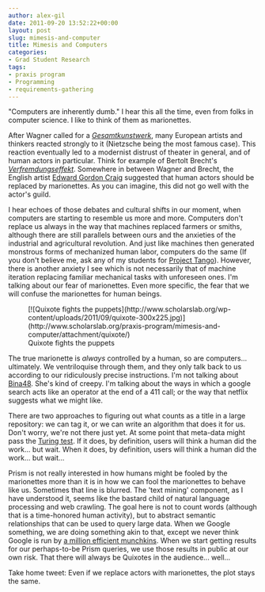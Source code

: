 ```yaml
---
author: alex-gil
date: 2011-09-20 13:52:22+00:00
layout: post
slug: mimesis-and-computer
title: Mimesis and Computers
categories:
- Grad Student Research
tags:
- praxis program
- Programming
- requirements-gathering
---
```


"Computers are inherently dumb." I hear this all the time, even from folks in computer science. I like to think of them as marionettes.

After Wagner called for a [_Gesamtkunstwerk_](http://en.wikipedia.org/wiki/Gesamtkunstwerk), many European artists and thinkers reacted strongly to it (Nietzsche being the most famous case). This reaction eventually led to a modernist distrust of theater in general, and of human actors in particular. Think for example of Bertolt Brecht's _[Verfremdungseffekt](http://en.wikipedia.org/wiki/Distancing_effect)_. Somewhere in between Wagner and Brecht, the English artist [Edward Gordon Craig](http://en.wikipedia.org/wiki/Edward_Gordon_Craig) suggested that human actors should be replaced by marionettes. As you can imagine, this did not go well with the actor's guild.

I hear echoes of those debates and cultural shifts in our moment, when computers are starting to resemble us more and more. Computers don't replace us always in the way that machines replaced farmers or smiths, although there are still parallels between ours and the anxieties of the industrial and agricultural revolution. And just like machines then generated monstrous forms of mechanized human labor, computers do the same (If you don't believe me, ask any of my students for [Project Tango](http://uvatango.wordpress.com/)). However, there is another anxiety I see which is not necessarily that of machine iteration replacing familiar mechanical tasks with unforeseen ones. I'm talking about our fear of marionettes. Even more specific, the fear that we will confuse the marionettes for human beings.

<figure>
  [![Quixote fights the puppets](http://www.scholarslab.org/wp-content/uploads/2011/09/quixote-300x225.jpg)](http://www.scholarslab.org/praxis-program/mimesis-and-computer/attachment/quixote/)
  <figcaption>
Quixote fights the puppets
</figcaption>

</figure>

The true marionette is _always_ controlled by a human, so are computers... ultimately. We ventriloquise through them, and they only talk back to us according to our ridiculously precise instructions. I'm not talking about [Bina48](http://www.youtube.com/watch?v=uvcQCJpZJH8). She's kind of creepy. I'm talking about the ways in which a google search acts like an operator at the end of a 411 call; or the way that netflix suggests what we might like.

There are two approaches to figuring out what counts as a title in a large repository: we can tag it, or we can write an algorithm that does it for us. Don't worry, we're not there just yet. At some point that meta-data might pass the [Turing test](http://en.wikipedia.org/wiki/Turing_test). If it does, by definition, users will think a human did the work... but wait. When it does, by definition, users will think a human did the work... but wait...

Prism is not really interested in how humans might be fooled by the marionettes more than it is in how we can fool the marionettes to behave like us. Sometimes that line is blurred. The 'text mining' component, as I have understood it, seems like the bastard child of natural language processing and web crawling. The goal here is not to count words (although that is a time-honored human activity), but to abstract semantic relationships that can be used to query large data. When we Google something, we are doing something akin to that, except we never think Google is run by [a million efficient munchkins](https://www.mturk.com/mturk/welcome). When we start getting results for our perhaps-to-be Prism queries, we use those results in public at our own risk. That there will always be Quixotes in the audience... well...

Take home tweet: Even if we replace actors with marionettes, the plot stays the same.
